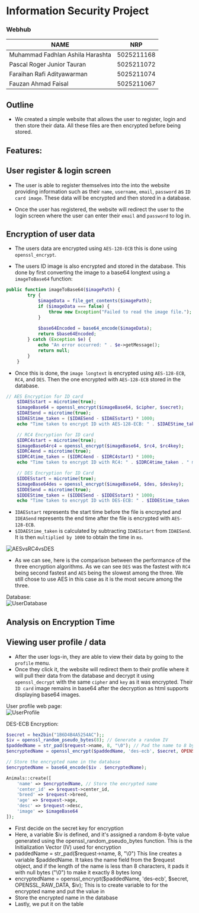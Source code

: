 <h1>Information Security Project</h1>
<h3>Webhub</h3>

| NAME                              | NRP       |
|-----------------------------------|-----------|
|Muhammad Fadhlan Ashila Harashta   |5025211168 |
|Pascal Roger Junior Tauran         |5025211072 |
|Faraihan Rafi Adityawarman         |5025211074 |
|Fauzan Ahmad Faisal                |5025211067 | 

## Outline
- We created a simple website that allows the user to register, login and then store their data. All these files are then encrypted before being stored.

## Features:
## User register & login screen
- The user is able to register themselves into the into the website providing information such as  their `name`, `username`, `email`, `password` as `ID card image`. These data will be encrypted and then stored in a database.

- Once the user has registered, the website will redirect the user to the login screen where the user can enter their `email` and `password` to log in.

## Encryption of user data
- The users data are encrypted using `AES-128-ECB` this is done using `openssl_encrypt`. 

- The users ID image is also encrypted and stored in the database. This done by first converting the image to a base64 longtext using a `imageToBase64` function:
```php
public function imageToBase64($imagePath) {
        try {
            $imageData = file_get_contents($imagePath);
            if ($imageData === false) {
                throw new Exception("Failed to read the image file.");
            }
            
            $base64Encoded = base64_encode($imageData);
            return $base64Encoded;
        } catch (Exception $e) {
            echo "An error occurred: " . $e->getMessage();
            return null;
        }
    }
```
- Once this is done, the `image longtext` is encrypted using `AES-128-ECB`, `RC4`, and `DES`. Then the one encrypted with `AES-128-ECB` stored in the database.
```php
// AES Encryption for ID card
    $IDAESstart = microtime(true);
    $imageBase64 = openssl_encrypt($imageBase64, $cipher, $secret);
    $IDAESend = microtime(true);
    $IDAEStime_taken = ($IDAESend - $IDAESstart) * 1000; 
    echo "Time taken to encrypt ID with AES-128-ECB: " . $IDAEStime_taken . " ms";

    // RC4 Encryption for ID card
    $IDRC4start = microtime(true);
    $imageBase64rc4 = openssl_encrypt($imageBase64, $rc4, $rc4key);
    $IDRC4end = microtime(true);
    $IDRC4time_taken = ($IDRC4end - $IDRC4start) * 1000; 
    echo "Time taken to encrypt ID with RC4: " . $IDRC4time_taken . " ms";;

    // DES Encryption for ID Card
    $IDDESstart = microtime(true);
    $imageBase64des = openssl_encrypt($imageBase64, $des, $deskey);
    $IDDESend = microtime(true);
    $IDDEStime_taken = ($IDDESend - $IDDESstart) * 1000; 
    echo "Time taken to encrypt ID with DES-ECB: " . $IDDEStime_taken . " ms";
```
- `IDAESstart` represents the start time before the file is encrpyted and `IDEASend` represents the end time after the file is encrypted with `AES-128-ECB`. 
- `$IDAEStime_taken` is calculated by subtracting `IDAESstart` from `IDAESend`. It is then `multiplied by 1000` to obtain the time in `ms`.

![AESvsRC4vsDES](https://cdn.discordapp.com/attachments/1160530410460151899/1163875724109819905/image.png?ex=65412abc&is=652eb5bc&hm=573899e36efa4b6defe30fac73a8de3ae91b3c8be90183aad0626a7f710409f0&)

- As we can see, here is the comparison between the performance of the three encryption algorithms. As we can see `DES` was the fastest with `RC4` being second fastest and `AES` being the slowest among the three. We still chose to use AES in this case as it is the most secure among the three.

Database:<br>
![UserDatabase](https://cdn.discordapp.com/attachments/1160530410460151899/1163427682441244733/image.png?ex=653f8976&is=652d1476&hm=c4afa6faf5b9a5cd2704e5138b111a8c6bc05837e9d68d65434fa4453ed4806a&)

## Analysis on Encryption Time

## Viewing user profile / data
- After the user logs-in, they are able to view their data by going to the `profile` menu.
- Once they click it, the website will redirect them to their profile where it will pull their data from the database and decrypt it using `openssl_decrypt` with the same `cipher` and `key` as it was encrypted. Their `ID card` image remains in base64 after the decryption as html supports displaying base64 images.

User profile web page:<br>
![UserProfile](https://media.discordapp.net/attachments/1160530410460151899/1163428968741994607/image.png?ex=653f8aa9&is=652d15a9&hm=9513074701059ab063c89cbe788b66e094c625a6c0f76c8f1e36995bdbfd7c0f&=&width=1297&height=671)

DES-ECB Encryption: <br>
```php
$secret = hex2bin("1B6D4B4A5254AC");;
$iv = openssl_random_pseudo_bytes(8); // Generate a random IV
$paddedName = str_pad($request->name, 8, "\0"); // Pad the name to 8 bytes if needed
$encryptedName = openssl_encrypt($paddedName, 'des-ecb', $secret, OPENSSL_RAW_DATA, $iv);

// Store the encrypted name in the database
$encryptedName = base64_encode($iv . $encryptedName);

Animals::create([
    'name' => $encryptedName, // Store the encrypted name
    'center_id' => $request->center_id,
    'breed' => $request->breed,
    'age' => $request->age,
    'desc' => $request->desc,
    'image' => $imageBase64
]);
```
- First decide on the secret key for encryption <br>
- Here, a variable $iv is defined, and it's assigned a random 8-byte value generated using the openssl_random_pseudo_bytes function. This is the Initialization Vector (IV) used for encryption <br>
- paddedName = str_pad($request->name, 8, "\0") This line creates a variable $paddedName. It takes the name field from the $request object, and if the length of the name is less than 8 characters, it pads it with null bytes ("\0") to make it exactly 8 bytes long<br>
- encryptedName = openssl_encrypt($paddedName, 'des-ecb', $secret, OPENSSL_RAW_DATA, $iv); This is to create variable to for the encrypted name and put the value in <br>
- Store the encrypted name in the database
- Lastly, we put it on the table
